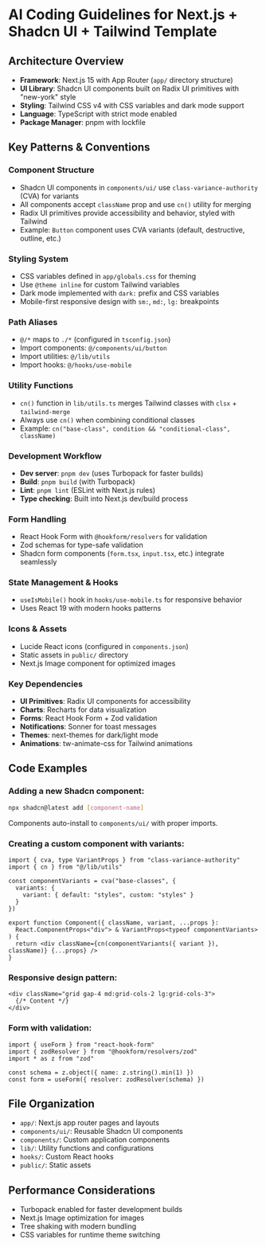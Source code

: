 # AI Coding Guidelines for Next.js + Shadcn UI + Tailwind Template

## Architecture Overview
- **Framework**: Next.js 15 with App Router (`app/` directory structure)
- **UI Library**: Shadcn UI components built on Radix UI primitives with "new-york" style
- **Styling**: Tailwind CSS v4 with CSS variables and dark mode support
- **Language**: TypeScript with strict mode enabled
- **Package Manager**: pnpm with lockfile

## Key Patterns & Conventions

### Component Structure
- Shadcn UI components in `components/ui/` use `class-variance-authority` (CVA) for variants
- All components accept `className` prop and use `cn()` utility for merging
- Radix UI primitives provide accessibility and behavior, styled with Tailwind
- Example: `Button` component uses CVA variants (default, destructive, outline, etc.)

### Styling System
- CSS variables defined in `app/globals.css` for theming
- Use `@theme inline` for custom Tailwind variables
- Dark mode implemented with `dark:` prefix and CSS variables
- Mobile-first responsive design with `sm:`, `md:`, `lg:` breakpoints

### Path Aliases
- `@/*` maps to `./*` (configured in `tsconfig.json`)
- Import components: `@/components/ui/button`
- Import utilities: `@/lib/utils`
- Import hooks: `@/hooks/use-mobile`

### Utility Functions
- `cn()` function in `lib/utils.ts` merges Tailwind classes with `clsx` + `tailwind-merge`
- Always use `cn()` when combining conditional classes
- Example: `cn("base-class", condition && "conditional-class", className)`

### Development Workflow
- **Dev server**: `pnpm dev` (uses Turbopack for faster builds)
- **Build**: `pnpm build` (with Turbopack)
- **Lint**: `pnpm lint` (ESLint with Next.js rules)
- **Type checking**: Built into Next.js dev/build process

### Form Handling
- React Hook Form with `@hookform/resolvers` for validation
- Zod schemas for type-safe validation
- Shadcn form components (`form.tsx`, `input.tsx`, etc.) integrate seamlessly

### State Management & Hooks
- `useIsMobile()` hook in `hooks/use-mobile.ts` for responsive behavior
- Uses React 19 with modern hooks patterns

### Icons & Assets
- Lucide React icons (configured in `components.json`)
- Static assets in `public/` directory
- Next.js Image component for optimized images

### Key Dependencies
- **UI Primitives**: Radix UI components for accessibility
- **Charts**: Recharts for data visualization
- **Forms**: React Hook Form + Zod validation
- **Notifications**: Sonner for toast messages
- **Themes**: next-themes for dark/light mode
- **Animations**: tw-animate-css for Tailwind animations

## Code Examples

### Adding a new Shadcn component:
```bash
npx shadcn@latest add [component-name]
```
Components auto-install to `components/ui/` with proper imports.

### Creating a custom component with variants:
```tsx
import { cva, type VariantProps } from "class-variance-authority"
import { cn } from "@/lib/utils"

const componentVariants = cva("base-classes", {
  variants: {
    variant: { default: "styles", custom: "styles" }
  }
})

export function Component({ className, variant, ...props }: 
  React.ComponentProps<"div"> & VariantProps<typeof componentVariants>
) {
  return <div className={cn(componentVariants({ variant }), className)} {...props} />
}
```

### Responsive design pattern:
```tsx
<div className="grid gap-4 md:grid-cols-2 lg:grid-cols-3">
  {/* Content */}
</div>
```

### Form with validation:
```tsx
import { useForm } from "react-hook-form"
import { zodResolver } from "@hookform/resolvers/zod"
import * as z from "zod"

const schema = z.object({ name: z.string().min(1) })
const form = useForm({ resolver: zodResolver(schema) })
```

## File Organization
- `app/`: Next.js app router pages and layouts
- `components/ui/`: Reusable Shadcn UI components
- `components/`: Custom application components
- `lib/`: Utility functions and configurations
- `hooks/`: Custom React hooks
- `public/`: Static assets

## Performance Considerations
- Turbopack enabled for faster development builds
- Next.js Image optimization for images
- Tree shaking with modern bundling
- CSS variables for runtime theme switching